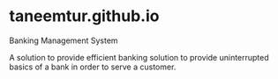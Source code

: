 # taneemtur.github.io
Banking Management System

A solution to provide efficient banking solution to provide uninterrupted basics of a bank in order to serve a customer.



